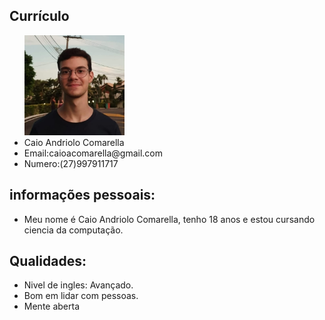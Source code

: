 <html>

<head>
  <meta charset="utf-8">
  <meta name="viewport" content="width=device-width">
  <title>replit</title>
  <link href="style.css" rel="stylesheet" type="text/css" />

<title>Currículo Caio Comarella</title>
  
  </head>
<body>
  <section>
<h1>Currículo</h1>
<ul>
   <img src="foto2.jpg" alt="" width="160px">
<li>Caio Andriolo Comarella</li>

<li>Email:caioacomarella@gmail.com</li>
  
<li>Numero:(27)997911717</li>
  
</ul>
      
  </section>
  <section>
    <h2>informações pessoais:</h2>
<ul>

   <li>Meu nome é Caio Andriolo Comarella, tenho 18 anos e estou cursando ciencia da computação.</li>
</ul>
    
</section>
  <section>
    <h2>Qualidades:</h2>
<ul>

<li>Nivel de ingles: Avançado.</li>
<li>Bom em lidar com pessoas.</li>  
<li>Mente aberta</li>
</ul>
    
</section>

  
  <script src="script.js"></script>
</body>

</html>
